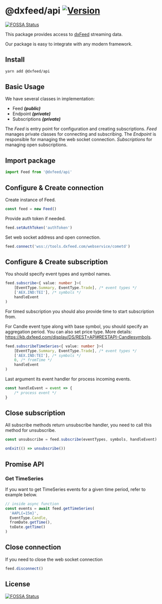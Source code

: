 # @dxfeed/api [![Version](https://img.shields.io/npm/v/@dxfeed/api.svg?style=flat-square)](https://www.npmjs.com/package/@dxfeed/api)
[![FOSSA Status](https://app.fossa.com/api/projects/git%2Bgithub.com%2FdxFeed%2Fdxfeed-js-api.svg?type=shield)](https://app.fossa.com/projects/git%2Bgithub.com%2FdxFeed%2Fdxfeed-js-api?ref=badge_shield)

This package provides access to [dxFeed](https://www.dxfeed.com/) streaming data.

Our package is easy to integrate with any modern framework.

## Install

```sh
yarn add @dxfeed/api
```

## Basic Usage

We have several classes in implementation:
 - Feed ***(public)***
 - Endpoint ***(private)***
 - Subscriptions ***(private)***

The *Feed* is entry point for configuration and creating subscriptions.
*Feed* manages private classes for connecting and subscribing.
The *Endpoint* is responsible for managing the web socket connection.
*Subscriptions* for managing open subscriptions.


## Import package
```ts
import Feed from '@dxfeed/api'
```

## Configure & Create connection
Create instance of Feed.
```ts
const feed = new Feed()
```

Provide auth token if needed.
```ts
feed.setAuthToken('authToken')
```

Set web socket address and open connection.
```ts
feed.connect('wss://tools.dxfeed.com/webservice/cometd')
```

## Configure & Create subscription
You should specify event types and symbol names.
```ts
feed.subscribe<{ value: number }>(
    [EventType.Summary, EventType.Trade], /* event types */
    ['AEX.IND:TEI'], /* symbols */
    handleEvent
)
```

For timed subscription you should also provide time to start subscription from.

For Candle event type along with base symbol, you should specify an aggregation period. You can also set price type. More details: https://kb.dxfeed.com/display/DS/REST+API#RESTAPI-Candlesymbols.
```ts
feed.subscribeTimeSeries<{ value: number }>(
    [EventType.Summary, EventType.Trade], /* event types */
    ['AEX.IND:TEI'], /* symbols */
    0, /* fromTime */
    handleEvent
)
```

Last argument its event handler for process incoming events.
```ts
const handleEvent = event => {
    /* process event */
}
```

## Close subscription
All subscribe methods return unsubscribe handler, you need to call this method for unsubscribe.
```ts
const unsubscribe = feed.subscribe(eventTypes, symbols, handleEvent)

onExit(() => unsubscribe())
```

## Promise API

### Get TimeSeries

If you want to get TimeSeries events for a given time period, refer to example below.

```ts
// inside async function
const events = await feed.getTimeSeries(
  'AAPL{=15m}',
  EventType.Candle,
  fromDate.getTime(),
  toDate.getTime()
)
```

## Close connection
If you need to close the web socket connection
```ts
feed.disconnect()
```


## License
[![FOSSA Status](https://app.fossa.com/api/projects/git%2Bgithub.com%2FdxFeed%2Fdxfeed-js-api.svg?type=large)](https://app.fossa.com/projects/git%2Bgithub.com%2FdxFeed%2Fdxfeed-js-api?ref=badge_large)